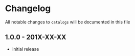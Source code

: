 # Changelog

All notable changes to `catalogs` will be documented in this file

## 1.0.0 - 201X-XX-XX

- initial release
